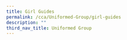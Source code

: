 ```yaml
---
title: Girl Guides
permalink: /cca/Uniformed-Group/girl-guides
description: ""
third_nav_title: Uniformed Group
---
```


